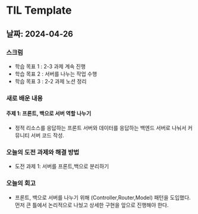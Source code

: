 # TIL Template

## 날짜: 2024-04-26

### 스크럼
- 학습 목표 1 : 2-3 과제 계속 진행
- 학습 목표 2 : 서버를 나누는 작업 수행
- 학습 목표 3 : 2-2 과제 노션 정리

### 새로 배운 내용
#### 주제 1: 프론트, 백으로 서버 역할 나누기
- 정적 리소스를 응답하는 프론트 서버와 데이터를 응답하는 백엔드 서버로 나눠서 커뮤니티 서버 코드 작성.

### 오늘의 도전 과제와 해결 방법
- 도전 과제 1: 서버를 프론트,백으로 분리하기

### 오늘의 회고
- 프론트, 백으로 서버를 나누기 위해 (Controller,Router,Model) 패턴을 도입했다. 먼저 큰 틀에서 논리적으로 나눴고 상세한 구현을 앞으로 진행해야 한다.
